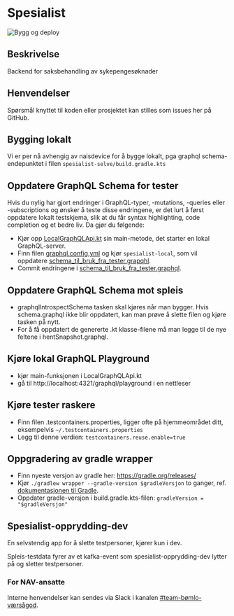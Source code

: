 # Spesialist
![Bygg og deploy](https://github.com/navikt/helse-spesialist/workflows/Bygg%20og%20deploy/badge.svg)

## Beskrivelse
Backend for saksbehandling av sykepengesøknader

## Henvendelser
Spørsmål knyttet til koden eller prosjektet kan stilles som issues her på GitHub.

## Bygging lokalt
Vi er per nå avhengig av naisdevice for å bygge lokalt, pga graphql schema-endepunktet i filen `spesialist-selve/build.gradle.kts`

## Oppdatere GraphQL Schema for tester
Hvis du nylig har gjort endringer i GraphQL-typer, -mutations, -queries eller -subscriptions og ønsker å teste disse endringene, er det lurt å først oppdatere lokalt testskjema, slik at du får syntax highlighting, code completion og et bedre liv. Da gjør du følgende:
- Kjør opp [LocalGraphQLApi.kt](spesialist-api%2Fsrc%2Ftest%2Fkotlin%2Fno%2Fnav%2Fhelse%2Fspesialist%2Fapi%2Fgraphql%2FLocalGraphQLApi.kt) sin main-metode, det starter en lokal GraphQL-server.
- Finn filen [graphql.config.yml](spesialist-api%2Fsrc%2Ftest%2Fgraphql.config.yml) og kjør `spesialist-local`, som vil oppdatere [schema_til_bruk_fra_tester.grapqhl](spesialist-api%2Fsrc%2Ftest%2Fschema_til_bruk_fra_tester.graphql). 
- Commit endringene i [schema_til_bruk_fra_tester.graphql](spesialist-api%2Fsrc%2Ftest%2Fschema_til_bruk_fra_tester.graphql).

## Oppdatere GraphQL Schema mot spleis
- graphqlIntrospectSchema tasken skal kjøres når man bygger. Hvis schema.graphql ikke blir oppdatert, kan man prøve å slette filen og kjøre tasken på nytt.
- For å få oppdatert de genererte .kt klasse-filene må man legge til de nye feltene i hentSnapshot.graphql. 

## Kjøre lokal GraphQL Playground
- kjør main-funksjonen i LocalGraphQLApi.kt
- gå til http://localhost:4321/graphql/playground i en nettleser

## Kjøre tester raskere
- Finn filen .testcontainers.properties, ligger ofte på hjemmeområdet ditt, eksempelvis `~/.testcontainers.properties`
- Legg til denne verdien: `testcontainers.reuse.enable=true`

## Oppgradering av gradle wrapper
- Finn nyeste versjon av gradle her: https://gradle.org/releases/
- Kjør `./gradlew wrapper --gradle-version $gradleVersjon` to ganger, ref. [dokumentasjonen til Gradle](https://docs.gradle.org/current/userguide/gradle_wrapper.html#sec:upgrading_wrapper).
- Oppdater gradle-versjon i build.gradle.kts-filen: `gradleVersion = "$gradleVersjon"`

## Spesialist-opprydding-dev
En selvstendig app for å slette testpersoner, kjører kun i dev.

Spleis-testdata fyrer av et kafka-event som spesialist-opprydding-dev lytter på og sletter testpersoner.

### For NAV-ansatte
Interne henvendelser kan sendes via Slack i kanalen [#team-bømlo-værsågod](https://nav-it.slack.com/archives/C019637N90X).
